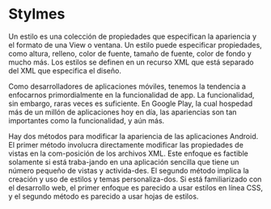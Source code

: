 # Stylmes
Un estilo es una colección de propiedades que especifican la apariencia y el formato de una View o ventana. Un estilo puede especificar
propiedades, como altura, relleno, color de fuente, tamaño de fuente, color de fondo y mucho más. Los estilos se definen en un recurso 
XML que está separado del XML que especifica el diseño.

Como desarrolladores de aplicaciones móviles, tenemos la tendencia a enfocarnos primordialmente en la funcionalidad de app. 
La funcionalidad, sin embargo, raras veces es suficiente. En Google Play, la cual hospedad más de un millón de aplicaciones hoy 
en día, las apariencias son tan importantes como la funcionalidad, y aún más.

Hay dos métodos para modificar la apariencia de las aplicaciones Android. El primer método involucra directamente modificar 
las propiedades de vistas en la com-posición de los archivos XML. Este enfoque es factible solamente si está traba-jando en una 
aplicación sencilla que tiene un número pequeño de vistas y activida-des. El segundo método implica la creación y uso de estilos y
temas personaliza-dos. Si está familiarizado con el desarrollo web, el primer enfoque es parecido a usar estilos en línea CSS, y 
el segundo método es parecido a usar hojas de estilos.
